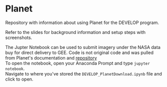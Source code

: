 # Planet
Repository with information about using Planet for the DEVELOP program. 

Refer to the slides for background information and setup steps with screenshots.

The Jupter Notebook can be used to submit imagery under the NASA data buy for direct delivery to GEE. Code is not original code and was pulled from Planet's documentation and [repository](https://github.com/planetlabs) <br/>
To open the notebook, open your Anaconda Prompt and type `jupyter notebook`.<br/>
Navigate to where you've stored the `DEVELOP_PlanetDownload.ipynb` file and click to open.
